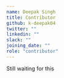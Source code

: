 ```yaml
---
name: Deepak Singh
title: Contributor
github: k-deepak04
twitter: ""
linkedin: ""
slack: ""
joining_date: ""
role: "contributor"
---
```


Still waiting for this

